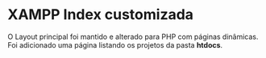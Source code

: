 # XAMPP Index customizada

O Layout principal foi mantido e alterado para PHP com páginas dinâmicas.
Foi adicionado uma página listando os projetos da pasta **htdocs**.
